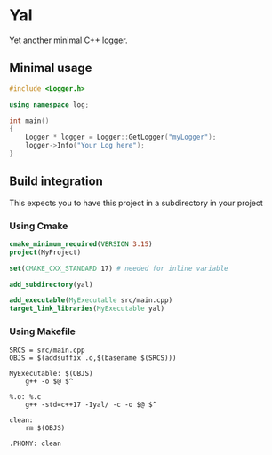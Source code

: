 # Yal

Yet another minimal C++ logger.

## Minimal usage

```c++
#include <Logger.h>

using namespace log;

int main()
{
    Logger * logger = Logger::GetLogger("myLogger");
    logger->Info("Your Log here");
}
```

## Build integration

This expects you to have this project in a subdirectory in your project

### Using Cmake

```cmake
cmake_minimum_required(VERSION 3.15)
project(MyProject)

set(CMAKE_CXX_STANDARD 17) # needed for inline variable

add_subdirectory(yal)

add_executable(MyExecutable src/main.cpp)
target_link_libraries(MyExecutable yal)
```

### Using Makefile

```
SRCS = src/main.cpp
OBJS = $(addsuffix .o,$(basename $(SRCS)))

MyExecutable: $(OBJS)
	g++ -o $@ $^

%.o: %.c
	g++ -std=c++17 -Iyal/ -c -o $@ $^

clean:
	rm $(OBJS)

.PHONY: clean
```
